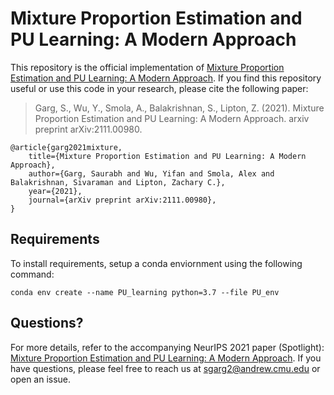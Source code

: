 
# Mixture Proportion Estimation and PU Learning: A Modern Approach

This repository is the official implementation of [Mixture Proportion Estimation and PU Learning: A Modern Approach](https://arxiv.org/abs/2111.00980). If you find this repository useful or use this code in your research, please cite the following paper: 

> Garg, S., Wu, Y., Smola, A., Balakrishnan, S., Lipton, Z. (2021). Mixture Proportion Estimation and PU Learning: A Modern Approach. arxiv preprint  arXiv:2111.00980. 
```
@article{garg2021mixture,
    title={Mixture Proportion Estimation and PU Learning: A Modern Approach},
    author={Garg, Saurabh and Wu, Yifan and Smola, Alex and Balakrishnan, Sivaraman and Lipton, Zachary C.},
    year={2021},
    journal={arXiv preprint arXiv:2111.00980},
}
```

## Requirements

To install requirements, setup a conda enviornment using the following command:

```setup
conda env create --name PU_learning python=3.7 --file PU_env
```

## Questions?

For more details, refer to the accompanying NeurIPS 2021 paper (Spotlight): [Mixture Proportion Estimation and PU Learning: A Modern Approach](https://arxiv.org/abs/2111.00980). If you have questions, please feel free to reach us at sgarg2@andrew.cmu.edu or open an issue.  
